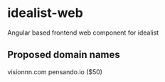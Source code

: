 # idealist-web
Angular based frontend web component for idealist

## Proposed domain names
visionnn.com
pensando.io ($50)
